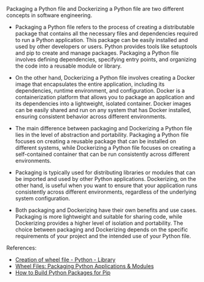 Packaging a Python file and Dockerizing a Python file are two different concepts in software engineering.

- Packaging a Python file refers to the process of creating a distributable package that contains all the necessary files and dependencies required to run a Python application. This package can be easily installed and used by 
other developers or users. Python provides tools like setuptools and pip to create and manage packages. Packaging a Python file involves defining dependencies, specifying entry points, and organizing the code into a reusable module or library.

- On the other hand, Dockerizing a Python file involves creating a Docker image that encapsulates the entire application, including its dependencies, runtime environment, and configuration. Docker is a containerization platform 
that allows you to package an application and its dependencies into a lightweight, isolated container. Docker images can be easily shared and run on any system that has Docker installed, ensuring consistent behavior across different environments.

- The main difference between packaging and Dockerizing a Python file lies in the level of abstraction and portability. Packaging a Python file focuses on creating a reusable package that can be installed on different systems, while Dockerizing 
a Python file focuses on creating a self-contained container that can be run consistently across different environments.

- Packaging is typically used for distributing libraries or modules that can be imported and used by other Python applications. Dockerizing, on the other hand, is useful when you want to ensure that your application runs consistently across 
different environments, regardless of the underlying system configuration.

- Both packaging and Dockerizing have their own benefits and use cases. Packaging is more lightweight and suitable for sharing code, while Dockerizing provides a higher level of isolation and portability. The choice between packaging and 
Dockerizing depends on the specific requirements of your project and the intended use of your Python file.

References:

- [Creation of wheel file - Python - Library](https://youtu.be/szQemwqdT2s)
- [Wheel Files: Packaging Python Applications & Modules](https://youtu.be/n2d_7RPTKlk)
- [How to Build Python Packages for Pip](https://youtu.be/JkeNVaiUq_c)
